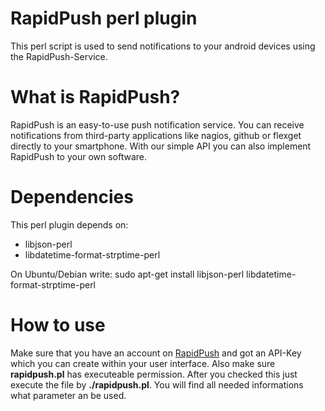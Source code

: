 # RapidPush perl plugin
This perl script is used to send notifications to your android devices using the RapidPush-Service.

# What is RapidPush?
RapidPush is an easy-to-use push notification service.
You can receive notifications from third-party applications like nagios, github or flexget directly to your smartphone.
With our simple API you can also implement RapidPush to your own software.

# Dependencies
This perl plugin depends on:
- libjson-perl
- libdatetime-format-strptime-perl

On Ubuntu/Debian write:
sudo apt-get install libjson-perl libdatetime-format-strptime-perl

# How to use
Make sure that you have an account on [RapidPush](http://rapidpush.net) and got an API-Key which you can create within your user interface.
Also make sure **rapidpush.pl** has executeable permission.
After you checked this just execute the file by **./rapidpush.pl**.
You will find all needed informations what parameter an be used.
